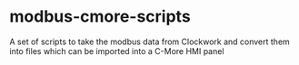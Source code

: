 modbus-cmore-scripts
====================

A set of scripts to take the modbus data from Clockwork and convert them into files which can be imported into a C-More HMI panel
